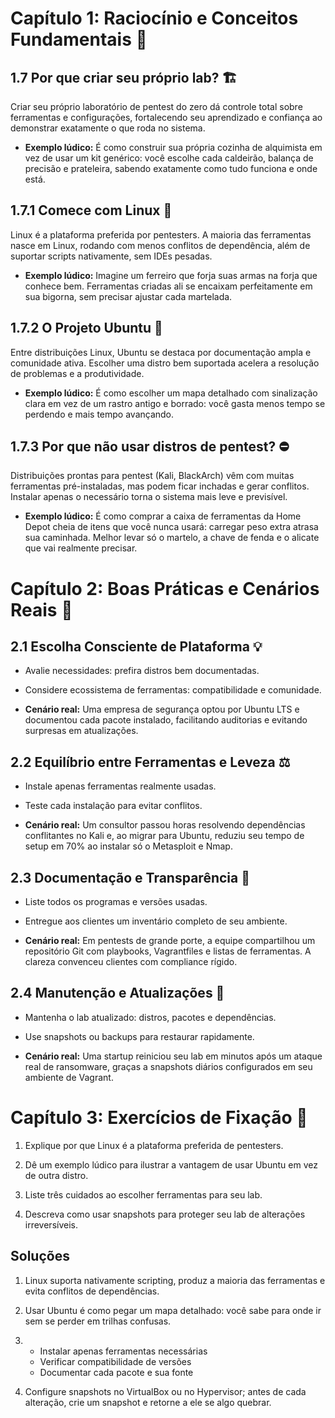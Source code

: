 # Capítulo 1: Raciocínio e Conceitos Fundamentais 🤔

## 1.7 Por que criar seu próprio lab? 🏗️
Criar seu próprio laboratório de pentest do zero dá controle total sobre ferramentas e configurações, fortalecendo seu aprendizado e confiança ao demonstrar exatamente o que roda no sistema.


- **Exemplo lúdico:** É como construir sua própria cozinha de alquimista em vez de usar um kit genérico: você escolhe cada caldeirão, balança de precisão e prateleira, sabendo exatamente como tudo funciona e onde está.


## 1.7.1 Comece com Linux 🐧
Linux é a plataforma preferida por pentesters. A maioria das ferramentas nasce em Linux, rodando com menos conflitos de dependência, além de suportar scripts nativamente, sem IDEs pesadas.


- **Exemplo lúdico:** Imagine um ferreiro que forja suas armas na forja que conhece bem. Ferramentas criadas ali se encaixam perfeitamente em sua bigorna, sem precisar ajustar cada martelada.


## 1.7.2 O Projeto Ubuntu 🍵
Entre distribuições Linux, Ubuntu se destaca por documentação ampla e comunidade ativa. Escolher uma distro bem suportada acelera a resolução de problemas e a produtividade.


- **Exemplo lúdico:** É como escolher um mapa detalhado com sinalização clara em vez de um rastro antigo e borrado: você gasta menos tempo se perdendo e mais tempo avançando.


## 1.7.3 Por que não usar distros de pentest? ⛔
Distribuições prontas para pentest (Kali, BlackArch) vêm com muitas ferramentas pré-instaladas, mas podem ficar inchadas e gerar conflitos. Instalar apenas o necessário torna o sistema mais leve e previsível.


- **Exemplo lúdico:** É como comprar a caixa de ferramentas da Home Depot cheia de itens que você nunca usará: carregar peso extra atrasa sua caminhada. Melhor levar só o martelo, a chave de fenda e o alicate que vai realmente precisar.


# Capítulo 2: Boas Práticas e Cenários Reais 🏢

## 2.1 Escolha Consciente de Plataforma 💡
- Avalie necessidades: prefira distros bem documentadas.  
- Considere ecossistema de ferramentas: compatibilidade e comunidade.


- **Cenário real:** Uma empresa de segurança optou por Ubuntu LTS e documentou cada pacote instalado, facilitando auditorias e evitando surpresas em atualizações.


## 2.2 Equilíbrio entre Ferramentas e Leveza ⚖️
- Instale apenas ferramentas realmente usadas.  
- Teste cada instalação para evitar conflitos.


- **Cenário real:** Um consultor passou horas resolvendo dependências conflitantes no Kali e, ao migrar para Ubuntu, reduziu seu tempo de setup em 70% ao instalar só o Metasploit e Nmap.


## 2.3 Documentação e Transparência 📄
- Liste todos os programas e versões usadas.  
- Entregue aos clientes um inventário completo de seu ambiente.


- **Cenário real:** Em pentests de grande porte, a equipe compartilhou um repositório Git com playbooks, Vagrantfiles e listas de ferramentas. A clareza convenceu clientes com compliance rígido.


## 2.4 Manutenção e Atualizações 🔄
- Mantenha o lab atualizado: distros, pacotes e dependências.  
- Use snapshots ou backups para restaurar rapidamente.


- **Cenário real:** Uma startup reiniciou seu lab em minutos após um ataque real de ransomware, graças a snapshots diários configurados em seu ambiente de Vagrant.


# Capítulo 3: Exercícios de Fixação 📝
1. Explique por que Linux é a plataforma preferida de pentesters.  

2. Dê um exemplo lúdico para ilustrar a vantagem de usar Ubuntu em vez de outra distro.  

3. Liste três cuidados ao escolher ferramentas para seu lab.  

4. Descreva como usar snapshots para proteger seu lab de alterações irreversíveis.

## Soluções

1. Linux suporta nativamente scripting, produz a maioria das ferramentas e evita conflitos de dependências.  

2. Usar Ubuntu é como pegar um mapa detalhado: você sabe para onde ir sem se perder em trilhas confusas.  

3.  
   - Instalar apenas ferramentas necessárias  
   - Verificar compatibilidade de versões  
   - Documentar cada pacote e sua fonte  

4. Configure snapshots no VirtualBox ou no Hypervisor; antes de cada alteração, crie um snapshot e retorne a ele se algo quebrar.  
